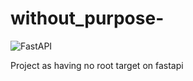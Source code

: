 # without_purpose-
![FastAPI](https://img.shields.io/badge/-FastAPI-9cf)

Project as having no root target on fastapi 
